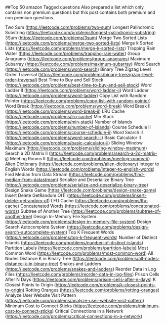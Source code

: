 ##Top 50 amazon Tagged questions
Also prepared a list which only contains non premium questions but this post contains both premium and non premium questions.

Two Sum (https://leetcode.com/problems/two-sum)
Longest Palindromic Substring (https://leetcode.com/problems/longest-palindromic-substring)
3Sum (https://leetcode.com/problems/3sum)
Merge Two Sorted Lists (https://leetcode.com/problems/merge-two-sorted-lists)
Merge k Sorted Lists (https://leetcode.com/problems/merge-k-sorted-lists)
Trapping Rain Water (https://leetcode.com/problems/trapping-rain-water)
Group Anagrams (https://leetcode.com/problems/group-anagrams)
Maximum Subarray (https://leetcode.com/problems/maximum-subarray)
Word Search (https://leetcode.com/problems/word-search)
Binary Tree Zigzag Level Order Traversal (https://leetcode.com/problems/binary-treezigzag-level-order-traversal)
Best Time to Buy and Sell Stock (https://leetcode.com/problems/best-time-to-buy-and-sell-stock)
Word Ladder II (https://leetcode.com/problems/word-ladder-ii)
Word Ladder (https://leetcode.com/problems/word-ladder)
Copy List with Random Pointer (https://leetcode.com/problems/copy-list-with-random-pointer)
Word Break (https://leetcode.com/problems/word-break)
Word Break II (https://leetcode.com/problems/word-break-ii)
LRU Cache (https://leetcode.com/problems/lru-cache)
Min Stack (https://leetcode.com/problems/min-stack)
Number of Islands (https://leetcode.com/problems/number-of-islands)
Course Schedule II (https://leetcode.com/problems/course-schedule-ii)
Word Search II (https://leetcode.com/problems/word-search-ii)
Basic Calculator II (https://leetcode.com/problems/basic-calculator-ii)
Sliding Window Maximum (https://leetcode.com/problems/sliding-window-maximum)
Search a 2D Matrix II (https://leetcode.com/problems/search-a-2d-matrix-ii)
Meeting Rooms II (https://leetcode.com/problems/meeting-rooms-ii)
Alien Dictionary (https://leetcode.com/problems/alien-dictionary)
Integer to English Words (https://leetcode.com/problems/integer-to-english-words)
Find Median from Data Stream (https://leetcode.com/problems/find-median-from-datastream)
Serialize and Deserialize Binary Tree (https://leetcode.com/problems/serialize-and-deserialize-binary-tree)
Design Snake Game (https://leetcode.com/problems/design-snake-game)
Insert Delete GetRandom O(1) (https://leetcode.com/problems/insert-delete-getrandom-o1)
LFU Cache (https://leetcode.com/problems/lfu-cache)
Concatenated Words (https://leetcode.com/problems/concatenated-words)
Subtree of Another Tree (https://leetcode.com/problems/subtree-of-another-tree)
Design In-Memory File System (https://leetcode.com/problems/design-in-memory-file-system)
Design Search Autocomplete System (https://leetcode.com/problems/design-search-autocomplete-system)
Top K Frequent Words (https://leetcode.com/problems/top-k-frequent-words)
Number of Distinct Islands (https://leetcode.com/problems/number-of-distinct-islands)
Partition Labels (https://leetcode.com/problems/partition-labels)
Most Common Word (https://leetcode.com/problems/most-common-word)
All Nodes Distance K in Binary Tree (https://leetcode.com/problems/all-nodes-distance-k-in-binary-tree)
Snakes and Ladders (https://leetcode.com/problems/snakes-and-ladders)
Reorder Data in Log Files (https://leetcode.com/problems/reorder-data-in-log-files)
Prison Cells After N Days (https://leetcode.com/problems/prison-cells-after-n-days)
K Closest Points to Origin (https://leetcode.com/problems/k-closest-points-to-origin)
Rotting Oranges (https://leetcode.com/problems/rotting-oranges)
Analyze User Website Visit Pattern (https://leetcode.com/problems/analyze-user-website-visit-pattern)
Minimum Cost to Connect Sticks (https://leetcode.com/problems/minimum-cost-to-connect-sticks)
Critical Connections in a Network (https://leetcode.com/problems/critical-connections-in-a-network)